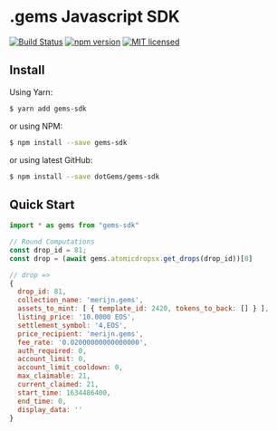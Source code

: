 # .gems Javascript SDK

[![Build Status](https://travis-ci.org/dotGems/gems-sdk.svg?branch=master)](https://travis-ci.org/dotGems/gems-sdk)
[![npm version](https://badge.fury.io/js/gems-sdk.svg)](https://badge.fury.io/js/gems-sdk)
[![MIT licensed](https://img.shields.io/badge/license-GNU-blue.svg)](https://raw.githubusercontent.com/dotGems/gems-sdk/master/LICENSE)

## Install

Using Yarn:

```bash
$ yarn add gems-sdk
```

or using NPM:

```bash
$ npm install --save gems-sdk
```

or using latest GitHub:

```bash
$ npm install --save dotGems/gems-sdk
```

## Quick Start

```js
import * as gems from "gems-sdk"

// Round Computations
const drop_id = 81;
const drop = (await gems.atomicdropsx.get_drops(drop_id))[0]

// drop =>
{
  drop_id: 81,
  collection_name: 'merijn.gems',
  assets_to_mint: [ { template_id: 2420, tokens_to_back: [] } ],
  listing_price: '10.0000 EOS',
  settlement_symbol: '4,EOS',
  price_recipient: 'merijn.gems',
  fee_rate: '0.02000000000000000',
  auth_required: 0,
  account_limit: 0,
  account_limit_cooldown: 0,
  max_claimable: 21,
  current_claimed: 21,
  start_time: 1634486400,
  end_time: 0,
  display_data: ''
}
```